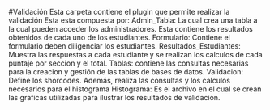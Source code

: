 #Validación 
Esta carpeta contiene el plugin que permite realizar la validación
Esta esta compuesta por: 
Admin_Tabla: La cual crea una tabla a la cual pueden acceder los administradores. Esta contiene los resultados obtenidos de cada uno de los estudiantes. 
Formulario: Contiene el formulario deben diligenciar los estudiantes.
Resultados_Estudiantes: Muestra las respuestas a cada estudiante y se realizan los calculos de cada puntaje por seccion y el total.
Tablas: contiene las consultas necesarias para la creacion y gestión de las tablas de bases de datos.
Validacion: Define los shorcodes. Además, realiza las consultas y los calculos necesarios para el histograma 
Histograma: Es el archivo en el cual se crean las graficas utilizadas para ilustrar los resultados de validación.
